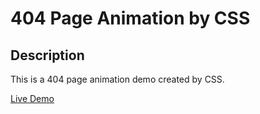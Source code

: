 # 404 Page Animation by CSS

## Description
This is a 404 page animation demo created by CSS.


[Live Demo](http://remo.site/errorlink)